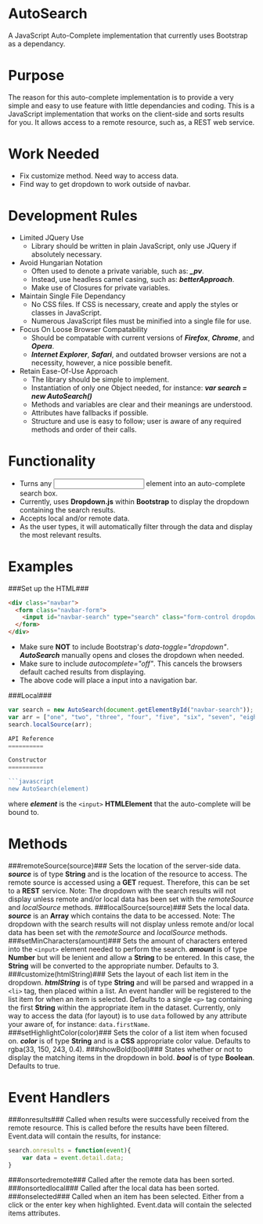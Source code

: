 AutoSearch
==========

A JavaScript Auto-Complete implementation that currently uses Bootstrap as a dependancy. 

Purpose
==========

The reason for this auto-complete implementation is to provide a very simple and easy to use feature with little dependancies and coding. This is a JavaScript implementation that works on the client-side and sorts results for you. It allows access to a remote resource, such as, a REST web service.  

Work Needed
==========

* Fix customize method. Need way to access data. 
* Find way to get dropdown to work outside of navbar.

Development Rules
==========

* Limited JQuery Use
  * Library should be written in plain JavaScript, only use JQuery if absolutely necessary.
* Avoid Hungarian Notation
  * Often used to denote a private variable, such as: ***_pv***.
  * Instead, use headless camel casing, such as: ***betterApproach***. 
  * Make use of Closures for private variables.
* Maintain Single File Dependancy
  * No CSS files. If CSS is necessary, create and apply the styles or classes in JavaScript.
  * Numerous JavaScript files must be minified into a single file for use.
* Focus On Loose Browser Compatability
  * Should be compatable with current versions of ***Firefox***, ***Chrome***, and ***Opera***.
  * ***Internet Explorer***, ***Safari***, and outdated browser versions are not a necessity, however, a nice possible benefit. 
* Retain Ease-Of-Use Approach
  * The library should be simple to implement.
  * Instantiation of only one Object needed, for instance: ***var search = new AutoSearch()***
  * Methods and variables are clear and their meanings are understood.
  * Attributes have fallbacks if possible.
  * Structure and use is easy to follow; user is aware of any required methods and order of their calls.

Functionality
==========

* Turns any <input> element into an auto-complete search box. 
* Currently, uses **Dropdown.js** within **Bootstrap** to display the dropdown containing the search results.
* Accepts local and/or remote data.
* As the user types, it will automatically filter through the data and display the most relevant results.

Examples
==========

###Set up the HTML###
```html
<div class="navbar">
  <form class="navbar-form">
    <input id="navbar-search" type="search" class="form-control dropdown-toggle" placeholder="search" autocomplete="off"></input>
  </form>
</div>
```
* Make sure **NOT** to include Bootstrap's *data-toggle="dropdown"*. ***AutoSearch*** manually opens and closes the dropdown when needed.
* Make sure to include *autocomplete="off"*. This cancels the browsers default cached results from displaying. 
* The above code will place a input into a navigation bar. 

###Local###
```javascript
var search = new AutoSearch(document.getElementById("navbar-search"));
var arr = ["one", "two", "three", "four", "five", "six", "seven", "eight", "nine", "ten"];
search.localSource(arr);

API Reference
==========

Constructor
==========

```javascript
new AutoSearch(element)
```
where ***element*** is the `<input>` **HTMLElement** that the auto-complete will be bound to.

Methods
==========

###remoteSource(source)###
Sets the location of the server-side data. ***source*** is of type **String** and is the location of the resource to access. The remote source is accessed using a **GET** request. Therefore, this can be set to a **REST** service. Note: The dropdown with the search results will not display unless remote and/or local data has been set with the *remoteSource* and *localSource* methods.
###localSource(source)###
Sets the local data. ***source*** is an **Array** which contains the data to be accessed. Note: The dropdown with the search results will not display unless remote and/or local data has been set with the *remoteSource* and *localSource* methods.
###setMinCharacters(amount)###
Sets the amount of characters entered into the `<input>` element needed to perform the search. ***amount*** is of type **Number** but will be lenient and allow a **String** to be entered. In this case, the **String** will be converted to the appropriate number. Defaults to 3.
###customize(htmlString)###
Sets the layout of each list item in the dropdown. ***htmlString*** is of type **String** and will be parsed and wrapped in a `<li>` tag, then placed within a list. An event handler will be registered to the list item for when an item is selected. Defaults to a single `<p>` tag containing the first **String** within the appropriate item in the dataset. Currently, only way to access the data (for layout) is to use `data` followed by any attribute your aware of, for instance: `data.firstName`.
###setHighlightColor(color)###
Sets the color of a list item when focused on. ***color*** is of type **String** and is a **CSS** appropriate color value. Defaults to rgba(33, 150, 243, 0.4).
###showBold(bool)###
States whether or not to display the matching items in the dropdown in bold. ***bool*** is of type **Boolean**. Defaults to true.

Event Handlers
==========

###onresults###
Called when results were successfully received from the remote resource. This is called before the results have been filtered. Event.data will contain the results, for instance:
```javascript
search.onresults = function(event){
    var data = event.detail.data;
}
```
###onsortedremote###
Called after the remote data has been sorted.
###onsortedlocal###
Called after the local data has been sorted.
###onselected###
Called when an item has been selected. Either from a click or the enter key when highlighted. Event.data will contain the selected items attributes.

